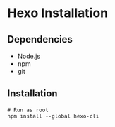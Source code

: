 # Hexo Installation

## Dependencies

- Node.js
- npm
- git

## Installation

```shell
# Run as root
npm install --global hexo-cli
```
